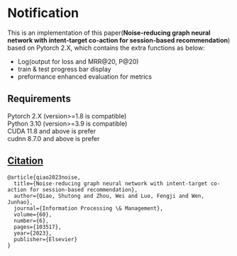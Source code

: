 <a name="Z8Hwj"></a>
# Notification
This is an implementation of this paper(**Noise-reducing graph neural network with intent-target co-action for session-based recommendation**) based on Pytorch 2.X, which contains the extra functions as below:

- Log(output for loss and MRR@20, P@20)
- train & test progress bar display
- preformance enhanced evaluation for metrics
<a name="i1yiS"></a>
## Requirements
Pytorch 2.X (version>=1.8 is compatible)<br />Python 3.10 (version>=3.9 is compatible)<br />CUDA 11.8 and above is prefer<br />cudnn 8.7.0 and above is prefer
<a name="aRMxw"></a>
## [Citation](https://github.com/CRIPAC-DIG/SR-GNN/tree/e21cfa431f74c25ae6e4ae9261deefe11d1cb488#citation)
```
@article{qiao2023noise,
  title={Noise-reducing graph neural network with intent-target co-action for session-based recommendation},
  author={Qiao, Shutong and Zhou, Wei and Luo, Fengji and Wen, Junhao},
  journal={Information Processing \& Management},
  volume={60},
  number={6},
  pages={103517},
  year={2023},
  publisher={Elsevier}
}
```
